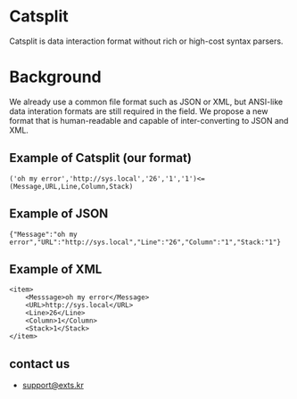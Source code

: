 # Catsplit
Catsplit is data interaction format without rich or high-cost syntax parsers.

# Background
We already use a common file format such as JSON or XML, but ANSI-like data interation formats are still required in the field. We propose a new format that is human-readable and capable of inter-converting to JSON and XML.

## Example of Catsplit (our format)
```
('oh my error','http://sys.local','26','1','1')<=(Message,URL,Line,Column,Stack)
```

## Example of JSON
```
{"Message":"oh my error","URL":"http://sys.local","Line":"26","Column":"1","Stack:"1"}
```

## Example of XML
```
<item>
    <Messsage>oh my error</Message>
    <URL>http://sys.local</URL>
    <Line>26</Line>
    <Column>1</Column>
    <Stack>1</Stack>
</item>
```

## contact us
- support@exts.kr
